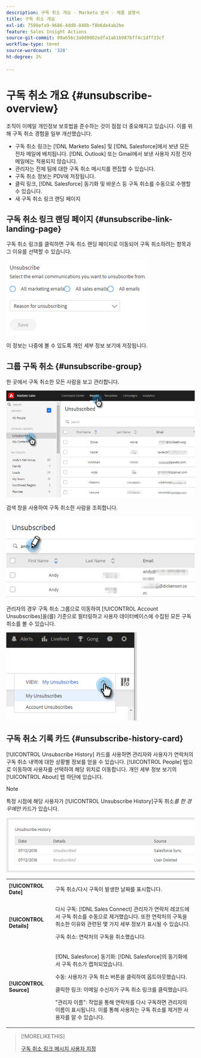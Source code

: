 ```yaml
---
description: 구독 취소 개요 - Marketo 문서 - 제품 설명서
title: 구독 취소 개요
exl-id: 7598efa9-9686-4dd0-840b-f8b6de4ab2be
feature: Sales Insight Actions
source-git-commit: 09a656c3a0d0002edfa1a61b987bff4c1dff33cf
workflow-type: tm+mt
source-wordcount: '328'
ht-degree: 3%

---
```


# 구독 취소 개요 {#unsubscribe-overview}

조직이 이메일 개인정보 보호법을 준수하는 것이 점점 더 중요해지고 있습니다. 이를 위해 구독 취소 경험을 일부 개선했습니다.

* 구독 취소 링크는 [!DNL Marketo Sales] 및 [!DNL Salesforce]에서 보낸 모든 전자 메일에 배치됩니다. [!DNL Outlook] 또는 Gmail에서 보낸 사용자 지정 전자 메일에는 적용되지 않습니다.
* 관리자는 전체 팀에 대한 구독 취소 메시지를 편집할 수 있습니다.
* 구독 취소 정보는 PDV에 저장됩니다.
* 클릭 링크, [!DNL Salesforce] 동기화 및 바운스 등 구독 취소를 수동으로 수행할 수 있습니다.
* 새 구독 취소 링크 랜딩 페이지

## 구독 취소 링크 랜딩 페이지 {#unsubscribe-link-landing-page}

구독 취소 링크를 클릭하면 구독 취소 랜딩 페이지로 이동되어 구독 취소하려는 항목과 그 이유를 선택할 수 있습니다.

![](assets/unsubscribe-overview-1.png)

이 정보는 나중에 볼 수 있도록 개인 세부 정보 보기에 저장됩니다.

## 그룹 구독 취소 {#unsubscribe-group}

한 곳에서 구독 취소한 모든 사람을 보고 관리합니다.

![](assets/unsubscribe-overview-2.png)

검색 창을 사용하여 구독 취소한 사람을 조회합니다.

![](assets/unsubscribe-overview-3.png)

관리자의 경우 구독 취소 그룹으로 이동하여 [!UICONTROL Account Unsubscribes]을(를) 기준으로 필터링하고 사용자 데이터베이스에 수집된 모든 구독 취소를 볼 수 있습니다.

![](assets/unsubscribe-overview-4.png)

## 구독 취소 기록 카드 {#unsubscribe-history-card}

[!UICONTROL Unsubscribe History] 카드를 사용하면 관리자와 사용자가 연락처의 구독 취소 내역에 대한 상황별 정보를 얻을 수 있습니다. [!UICONTROL People] 탭으로 이동하여 사용자를 선택하여 해당 위치로 이동합니다. 개인 세부 정보 보기의 [!UICONTROL About] 탭 하단에 있습니다.

>[!NOTE]
>
>특정 시점에 해당 사용자가 [!UICONTROL Unsubscribe History]구독 취소&#x200B;_를 한 경우에만_ 카드가 있습니다.

![](assets/unsubscribe-overview-5.png)

<table>
 <colgroup>
  <col>
  <col>
 </colgroup>
 <tbody>
  <tr>
   <td><strong>[!UICONTROL Date]</strong></td>
   <td><p>구독 취소/다시 구독이 발생한 날짜를 표시합니다.</p></td>
  </tr>
  <tr>
   <td><strong>[!UICONTROL Details]</strong></td>
   <td><p>다시 구독: [!DNL Sales Connect] 관리자가 연락처 레코드에서 구독 취소를 수동으로 제거했습니다. 또한 연락처의 구독을 취소한 이유와 관련된 몇 가지 세부 정보가 표시될 수 있습니다.</p><p>구독 취소: 연락처의 구독을 취소했습니다.</p></td>
  </tr>
  <tr>
   <td><strong>[!UICONTROL Source]</strong></td>
   <td><p>[!DNL Salesforce] 동기화: [!DNL Salesforce]의 동기화에서 구독 취소가 캡처되었습니다.</p><p>수동: 사용자가 구독 취소 버튼을 클릭하여 옵트아웃했습니다.</p><p>클릭한 링크: 이메일 수신자가 구독 취소 링크를 클릭했습니다.</p><p>"관리자 이름": 작업을 통해 연락처를 다시 구독하면 관리자의 이름이 표시됩니다. 이를 통해 사용자는 구독 취소를 제거한 사용자를 알 수 있습니다.</p></td>
  </tr>
 </tbody>
</table>

>[!MORELIKETHIS]
>
>[구독 취소 링크 메시지 사용자 지정](/help/marketo/product-docs/marketo-sales-insight/actions/email/unsubscribes/customize-unsubscribe-link-message.md)
